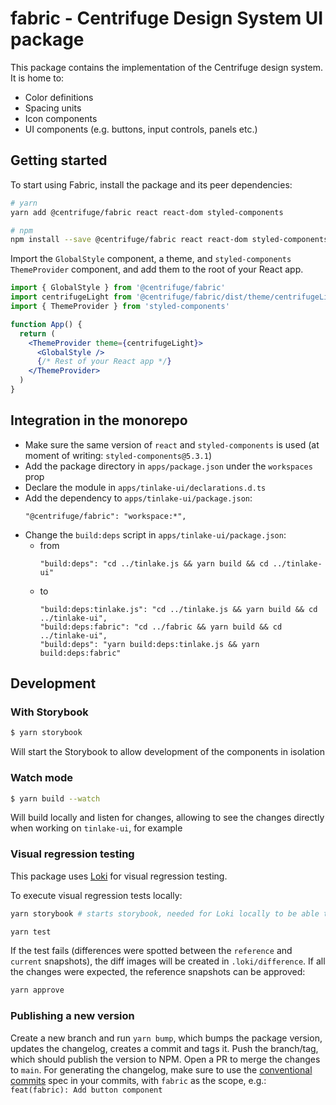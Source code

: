 # fabric - Centrifuge Design System UI package

This package contains the implementation of the Centrifuge design system. It is home to:

- Color definitions
- Spacing units
- Icon components
- UI components (e.g. buttons, input controls, panels etc.)

## Getting started

To start using Fabric, install the package and its peer dependencies:

```bash
# yarn
yarn add @centrifuge/fabric react react-dom styled-components

# npm
npm install --save @centrifuge/fabric react react-dom styled-components
```

Import the `GlobalStyle` component, a theme, and `styled-components` `ThemeProvider` component, and add them to the root of your React app.

```jsx
import { GlobalStyle } from '@centrifuge/fabric'
import centrifugeLight from '@centrifuge/fabric/dist/theme/centrifugeLight'
import { ThemeProvider } from 'styled-components'

function App() {
  return (
    <ThemeProvider theme={centrifugeLight}>
      <GlobalStyle />
      {/* Rest of your React app */}
    </ThemeProvider>
  )
}
```

## Integration in the monorepo

- Make sure the same version of `react` and `styled-components` is used (at moment of writing: `styled-components@5.3.1`)
- Add the package directory in `apps/package.json` under the `workspaces` prop
- Declare the module in `apps/tinlake-ui/declarations.d.ts`
- Add the dependency to `apps/tinlake-ui/package.json`:
  ```
  "@centrifuge/fabric": "workspace:*",
  ```
- Change the `build:deps` script in `apps/tinlake-ui/package.json`:
  - from
    ```
    "build:deps": "cd ../tinlake.js && yarn build && cd ../tinlake-ui"
    ```
  - to
    ```
    "build:deps:tinlake.js": "cd ../tinlake.js && yarn build && cd ../tinlake-ui",
    "build:deps:fabric": "cd ../fabric && yarn build && cd ../tinlake-ui",
    "build:deps": "yarn build:deps:tinlake.js && yarn build:deps:fabric"
    ```

## Development

### With Storybook

```sh
$ yarn storybook
```

Will start the Storybook to allow development of the components in isolation

### Watch mode

```sh
$ yarn build --watch
```

Will build locally and listen for changes, allowing to see the changes directly when working on `tinlake-ui`, for example

### Visual regression testing

This package uses [Loki](https://loki.js.org/) for visual regression testing.

To execute visual regression tests locally:

```sh
yarn storybook # starts storybook, needed for Loki locally to be able to operate on stories

yarn test
```

If the test fails (differences were spotted between the `reference` and `current` snapshots), the diff images will be
created in `.loki/difference`. If all the changes were expected, the reference snapshots can be approved:

```sh
yarn approve
```

### Publishing a new version

Create a new branch and run `yarn bump`, which bumps the package version, updates the changelog, creates a commit and tags it. Push the branch/tag, which should publish the version to NPM. Open a PR to merge the changes to `main`. For generating the changelog, make sure to use the [conventional commits](https://www.conventionalcommits.org/en/v1.0.0/) spec in your commits, with `fabric` as the scope, e.g.: `feat(fabric): Add button component`
